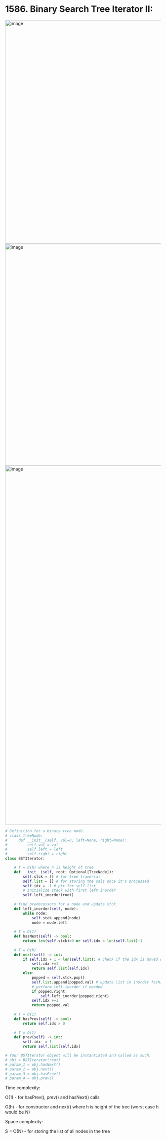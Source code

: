 # 1586. Binary Search Tree Iterator II:

<img width="725" alt="image" src="https://user-images.githubusercontent.com/35987583/167610892-ca67b0a9-bdea-4f2f-838c-9a8bbe661d3e.png">
<img width="719" alt="image" src="https://user-images.githubusercontent.com/35987583/167610958-b6c7f7ea-9f85-48bb-8c67-6506a12e68c4.png">

<img width="1163" alt="image" src="https://user-images.githubusercontent.com/35987583/167611017-619e87a8-8f55-4e85-9a61-6121c59d079c.png">

```python
# Definition for a binary tree node.
# class TreeNode:
#     def __init__(self, val=0, left=None, right=None):
#         self.val = val
#         self.left = left
#         self.right = right
class BSTIterator:

    # T = O(h) where h is height of tree
    def __init__(self, root: Optional[TreeNode]):
        self.stck = [] # for tree traversal
        self.list = [] # for storing the vals once it's processed
        self.idx = -1 # ptr for self.list
        # initialize stack with first left inorder
        self.left_inorder(root) 
    
    # find predecessors for a node and update stck
    def left_inorder(self, node): 
        while node:
            self.stck.append(node)
            node = node.left        
    
    # T = O(1) 
    def hasNext(self) -> bool:
        return len(self.stck)>0 or self.idx < len(self.list)-1   
    
    # T = O(h) 
    def next(self) -> int:        
        if self.idx + 1 < len(self.list): # check if the idx is moved due to prev() calls
            self.idx +=1
            return self.list[self.idx]    
        else:            
            popped = self.stck.pop()
            self.list.append(popped.val) # update list in inorder fashion
            # perform left inorder if needed
            if popped.right:
                self.left_inorder(popped.right) 
            self.idx +=1
            return popped.val
        
    # T = O(1) 
    def hasPrev(self) -> bool:
        return self.idx > 0    
    
    # T = O(1)
    def prev(self) -> int:
        self.idx -= 1
        return self.list[self.idx] 

# Your BSTIterator object will be instantiated and called as such:
# obj = BSTIterator(root)
# param_1 = obj.hasNext()
# param_2 = obj.next()
# param_3 = obj.hasPrev()
# param_4 = obj.prev()
```

Time complexity:

O(1) - for hasPrev(), prev() and hasNext() calls

O(h) - for constructor and next() where h is height of the tree (worst case h would be N)

Space complexity:

S = O(N) - for storing the list of all nodes in the tree

